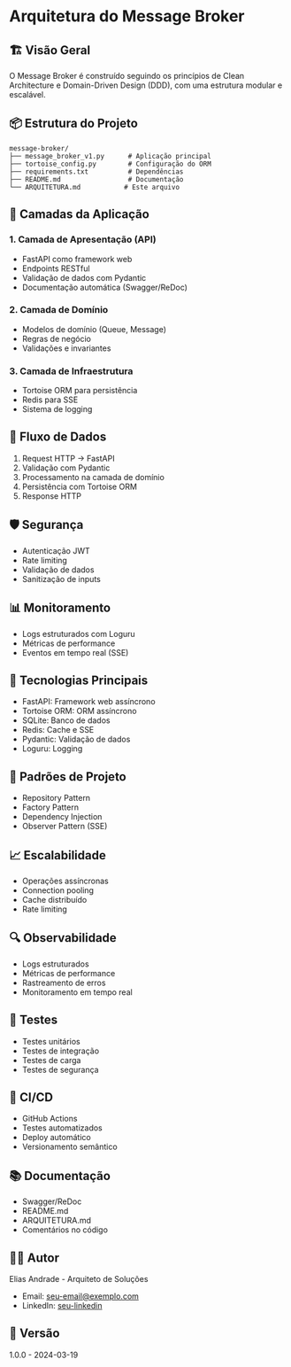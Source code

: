 # Arquitetura do Message Broker

## 🏗️ Visão Geral
O Message Broker é construído seguindo os princípios de Clean Architecture e Domain-Driven Design (DDD), com uma estrutura modular e escalável.

## 📦 Estrutura do Projeto
```
message-broker/
├── message_broker_v1.py      # Aplicação principal
├── tortoise_config.py        # Configuração do ORM
├── requirements.txt          # Dependências
├── README.md                 # Documentação
└── ARQUITETURA.md           # Este arquivo
```

## 🎯 Camadas da Aplicação

### 1. Camada de Apresentação (API)
- FastAPI como framework web
- Endpoints RESTful
- Validação de dados com Pydantic
- Documentação automática (Swagger/ReDoc)

### 2. Camada de Domínio
- Modelos de domínio (Queue, Message)
- Regras de negócio
- Validações e invariantes

### 3. Camada de Infraestrutura
- Tortoise ORM para persistência
- Redis para SSE
- Sistema de logging

## 🔄 Fluxo de Dados
1. Request HTTP → FastAPI
2. Validação com Pydantic
3. Processamento na camada de domínio
4. Persistência com Tortoise ORM
5. Response HTTP

## 🛡️ Segurança
- Autenticação JWT
- Rate limiting
- Validação de dados
- Sanitização de inputs

## 📊 Monitoramento
- Logs estruturados com Loguru
- Métricas de performance
- Eventos em tempo real (SSE)

## 🔧 Tecnologias Principais
- FastAPI: Framework web assíncrono
- Tortoise ORM: ORM assíncrono
- SQLite: Banco de dados
- Redis: Cache e SSE
- Pydantic: Validação de dados
- Loguru: Logging

## 🎨 Padrões de Projeto
- Repository Pattern
- Factory Pattern
- Dependency Injection
- Observer Pattern (SSE)

## 📈 Escalabilidade
- Operações assíncronas
- Connection pooling
- Cache distribuído
- Rate limiting

## 🔍 Observabilidade
- Logs estruturados
- Métricas de performance
- Rastreamento de erros
- Monitoramento em tempo real

## 🧪 Testes
- Testes unitários
- Testes de integração
- Testes de carga
- Testes de segurança

## 🔄 CI/CD
- GitHub Actions
- Testes automatizados
- Deploy automático
- Versionamento semântico

## 📚 Documentação
- Swagger/ReDoc
- README.md
- ARQUITETURA.md
- Comentários no código

## 👨‍💻 Autor
Elias Andrade - Arquiteto de Soluções
- Email: seu-email@exemplo.com
- LinkedIn: [seu-linkedin](https://linkedin.com/in/seu-usuario)

## 📅 Versão
1.0.0 - 2024-03-19 